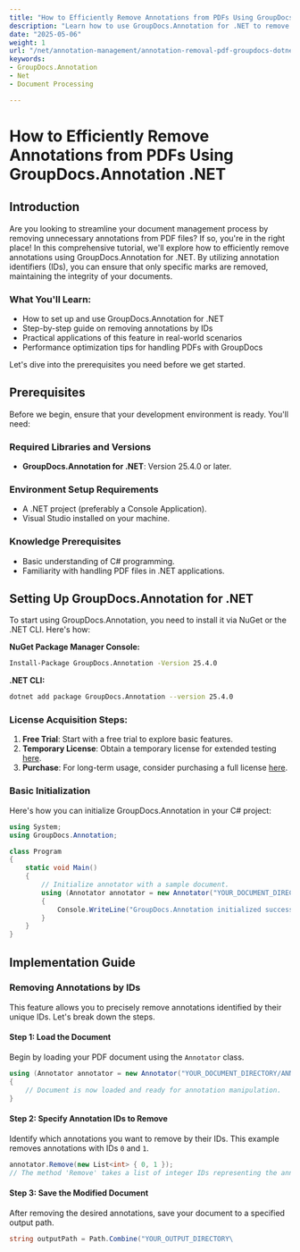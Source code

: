 ```yaml
---
title: "How to Efficiently Remove Annotations from PDFs Using GroupDocs.Annotation .NET"
description: "Learn how to use GroupDocs.Annotation for .NET to remove annotations by ID, optimizing your document management process with this comprehensive guide."
date: "2025-05-06"
weight: 1
url: "/net/annotation-management/annotation-removal-pdf-groupdocs-dotnet-guide/"
keywords:
- GroupDocs.Annotation
- Net
- Document Processing

---
```



# How to Efficiently Remove Annotations from PDFs Using GroupDocs.Annotation .NET

## Introduction

Are you looking to streamline your document management process by removing unnecessary annotations from PDF files? If so, you're in the right place! In this comprehensive tutorial, we'll explore how to efficiently remove annotations using GroupDocs.Annotation for .NET. By utilizing annotation identifiers (IDs), you can ensure that only specific marks are removed, maintaining the integrity of your documents.

### What You'll Learn:
- How to set up and use GroupDocs.Annotation for .NET
- Step-by-step guide on removing annotations by IDs
- Practical applications of this feature in real-world scenarios
- Performance optimization tips for handling PDFs with GroupDocs

Let's dive into the prerequisites you need before we get started.

## Prerequisites

Before we begin, ensure that your development environment is ready. You'll need:

### Required Libraries and Versions
- **GroupDocs.Annotation for .NET**: Version 25.4.0 or later.

### Environment Setup Requirements
- A .NET project (preferably a Console Application).
- Visual Studio installed on your machine.

### Knowledge Prerequisites
- Basic understanding of C# programming.
- Familiarity with handling PDF files in .NET applications.

## Setting Up GroupDocs.Annotation for .NET

To start using GroupDocs.Annotation, you need to install it via NuGet or the .NET CLI. Here's how:

**NuGet Package Manager Console:**
```bash
Install-Package GroupDocs.Annotation -Version 25.4.0
```

**\.NET CLI:**
```bash
dotnet add package GroupDocs.Annotation --version 25.4.0
```

### License Acquisition Steps:
1. **Free Trial**: Start with a free trial to explore basic features.
2. **Temporary License**: Obtain a temporary license for extended testing [here](https://purchase.groupdocs.com/temporary-license/).
3. **Purchase**: For long-term usage, consider purchasing a full license [here](https://purchase.groupdocs.com/buy).

### Basic Initialization
Here's how you can initialize GroupDocs.Annotation in your C# project:

```csharp
using System;
using GroupDocs.Annotation;

class Program
{
    static void Main()
    {
        // Initialize annotator with a sample document.
        using (Annotator annotator = new Annotator("YOUR_DOCUMENT_DIRECTORY/ANNOTATED.pdf"))
        {
            Console.WriteLine("GroupDocs.Annotation initialized successfully.");
        }
    }
}
```

## Implementation Guide

### Removing Annotations by IDs

This feature allows you to precisely remove annotations identified by their unique IDs. Let's break down the steps.

#### Step 1: Load the Document
Begin by loading your PDF document using the `Annotator` class.

```csharp
using (Annotator annotator = new Annotator("YOUR_DOCUMENT_DIRECTORY/ANNOTATED.pdf"))
{
    // Document is now loaded and ready for annotation manipulation.
}
```

#### Step 2: Specify Annotation IDs to Remove
Identify which annotations you want to remove by their IDs. This example removes annotations with IDs `0` and `1`.

```csharp
annotator.Remove(new List<int> { 0, 1 });
// The method 'Remove' takes a list of integer IDs representing the annotations.
```

#### Step 3: Save the Modified Document
After removing the desired annotations, save your document to a specified output path.

```csharp
string outputPath = Path.Combine("YOUR_OUTPUT_DIRECTORY\
